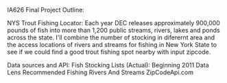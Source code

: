 IA626 Final Project Outline:

NYS Trout Fishing Locator:
Each year DEC releases approximately 900,000 pounds of fish into more than 1,200 public streams, rivers, lakes and ponds across the state. I'll combine the number of stocking in diferernt area and the access locations of rivers and streams for fishing in New York State to see if we could find a good trout fishing spot nearby with input zipcode.

Data sources and API:
Fish Stocking Lists (Actual): Beginning 2011 Data Lens
Recommended Fishing Rivers And Streams
ZipCodeApi.com